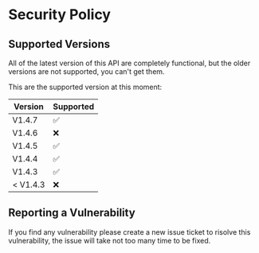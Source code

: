# Security Policy

## Supported Versions

All of the latest version of this API are completely functional, but the older versions are not supported, you can't get them.

This are the supported version at this moment:

| Version | Supported          |
| ------- | ------------------ |
| V1.4.7   | :white_check_mark: |
| V1.4.6   | :x: |
| V1.4.5   | :white_check_mark: |
| V1.4.4   | :white_check_mark: |
| V1.4.3  | :white_check_mark:              |
| < V1.4.3   | :x:  |

## Reporting a Vulnerability

If you find any vulnerability please create a new issue ticket to risolve this vulnerability,
the issue will take not too many time to be fixed.
